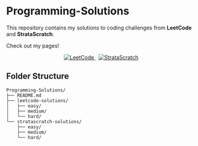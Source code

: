 # Programming-Solutions

This repository contains my solutions to coding challenges from **LeetCode** and **StrataScratch**. 

Check out my pages!

<p align="center">
  <a href="https://leetcode.com/u/shanedev/">
    <img src="https://img.shields.io/badge/LeetCode-FFA116?style=for-the-badge&logo=leetcode&logoColor=white" alt="LeetCode"/>
  </a>
  &nbsp;
  <a href="https://platform.stratascratch.com/user/shanedev">
    <img src="https://img.shields.io/badge/StrataScratch-2E86C1?style=for-the-badge&logo=data:image/png;base64,iVBORw0KGgoAAAANSUhEUgAAADIAAAAyCAYAAAAeP4ixAAABKklEQVRoge2XwQ3CMBBF3+gDKKADdAB0gA6gA3QAdIAOoAN0AHSAjkSN5p43ZmwzKdkJ+ZGRq9HZMDFRQAEAAJpoRyR2xGHGFtYgPRXRL+BS/wM8wN9GACuJfZ2gAHXGVWWFZCX4lB6CnJK8BmVbpoUKL60Jfj9sok8HzPC1hXc2EmeFVHzMhmD3M6MumOtbp/hChc0mAwhK6hRJgUJrQplrQhy1oQZa0IctKEMlaEOWtCHLWgD3HZ2XLeAL0ZDcWm7lq/j1oAgAA1fUGOgGJSa0CZQAAAABJRU5ErkJggg==" alt="StrataScratch"/>
  </a>
</p>

## Folder Structure

```text
Programming-Solutions/
├── README.md
├── leetcode-solutions/
│   ├── easy/
│   ├── medium/
│   └── hard/
└── stratascratch-solutions/
    ├── easy/
    ├── medium/
    └── hard/

